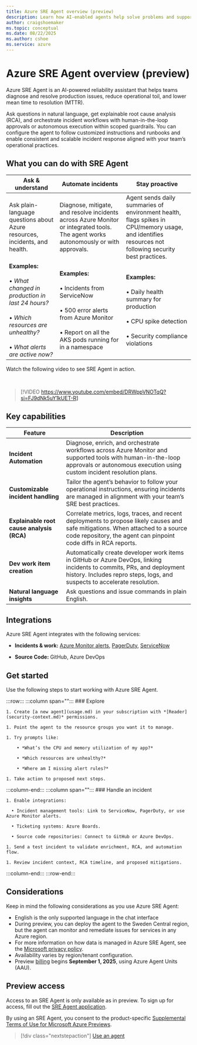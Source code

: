 ```yaml
---
title: Azure SRE Agent overview (preview)
description: Learn how AI-enabled agents help solve problems and support resilient and self-healing systems on your behalf.
author: craigshoemaker
ms.topic: conceptual
ms.date: 08/22/2025
ms.author: cshoe
ms.service: azure
---
```


# Azure SRE Agent overview (preview)

Azure SRE Agent is an AI-powered reliability assistant that helps teams diagnose and resolve production issues, reduce operational toil, and lower mean time to resolution (MTTR).

Ask questions in natural language, get explainable root cause analysis (RCA), and orchestrate incident workflows with human-in-the-loop approvals or autonomous execution within scoped guardrails. You can configure the agent to follow customized instructions and runbooks and enable consistent and scalable incident response aligned with your team’s operational practices.

## What you can do with SRE Agent

| Ask & understand | Automate incidents | Stay proactive |
|---|---|---|
| Ask plain-language questions about Azure resources, incidents, and health. | Diagnose, mitigate, and resolve incidents across Azure Monitor or integrated tools. The agent works autonomously or with approvals. | Agent sends daily summaries of environment health, flags spikes in CPU/memory usage, and identifies resources not following security best practices. |
| **Examples:**<br><br>• *What changed in production in last 24 hours?*<br><br>• *Which resources are unhealthy?*<br><br>• *What alerts are active now?* | **Examples:**<br><br>• Incidents from ServiceNow<br><br>• 500 error alerts from Azure Monitor<br><br> • Report on all the AKS pods running for in a namespace | **Examples:**<br><br>• Daily health summary for production<br><br>• CPU spike detection<br><br>• Security compliance violations |

Watch the following video to see SRE Agent in action.

<br>

> [!VIDEO https://www.youtube.com/embed/DRWppVNOTqQ?si=FJ9dNk5uY1kUET-R]

## Key capabilities

| Feature | Description |
|---|---|
| **Incident Automation** | Diagnose, enrich, and orchestrate workflows across Azure Monitor and supported tools with human-in-the-loop approvals or autonomous execution using custom incident resolution plans. |
| **Customizable incident handling** | Tailor the agent’s behavior to follow your operational instructions, ensuring incidents are managed in alignment with your team’s SRE best practices. |
| **Explainable root cause analysis (RCA)** | Correlate metrics, logs, traces, and recent deployments to propose likely causes and safe mitigations. When attached to a source code repository, the agent can pinpoint code diffs in RCA reports. |
| **Dev work item creation** | Automatically create developer work items in GitHub or Azure DevOps, linking incidents to commits, PRs, and deployment history. Includes repro steps, logs, and suspects to accelerate resolution. |
| **Natural language insights** | Ask questions and issue commands in plain English. |

## Integrations

Azure SRE Agent integrates with the following services:

- **Incidents & work:** [Azure Monitor alerts](/azure/azure-monitor/alerts/alerts-overview), [PagerDuty](https://www.pagerduty.com/), [ServiceNow](https://www.servicenow.com/)

- **Source Code:** GitHub, Azure DevOps

## Get started

Use the following steps to start working with Azure SRE Agent.

:::row:::
   :::column span="":::
    ### Explore

    1. Create [a new agent](usage.md) in your subscription with *[Reader](security-context.md)* permissions.
    
    1. Point the agent to the resource groups you want it to manage.
    
    1. Try prompts like:

        • *What’s the CPU and memory utilization of my app?*
    
        • *Which resources are unhealthy?*
    
        • *Where am I missing alert rules?*
    
    1. Take action to proposed next steps.
   :::column-end:::
   :::column span="":::
    ### Handle an incident

    1. Enable integrations:  

      • Incident management tools: Link to ServiceNow, PagerDuty, or use Azure Monitor alerts.  

      • Ticketing systems: Azure Boards.

      • Source code repositories: Connect to GitHub or Azure DevOps.  

    1. Send a test incident to validate enrichment, RCA, and automation flow.

    1. Review incident context, RCA timeline, and proposed mitigations.
   :::column-end:::
:::row-end:::

## Considerations

Keep in mind the following considerations as you use Azure SRE Agent:

- English is the only supported language in the chat interface
- During preview, you can deploy the agent to the Sweden Central region, but the agent can monitor and remediate issues for services in any Azure region.
- For more information on how data is managed in Azure SRE Agent, see the [Microsoft privacy policy](https://www.microsoft.com/privacy/privacystatement).
- Availability varies by region/tenant configuration.  
- Preview [billing](billing.md) begins **September 1, 2025**, using Azure Agent Units (AAU).

## Preview access

Access to an SRE Agent is only available as in preview. To sign up for access, fill out the [SRE Agent application](https://go.microsoft.com/fwlink/?linkid=2319540).

By using an SRE Agent, you consent to the product-specific [Supplemental Terms of Use for Microsoft Azure Previews](https://azure.microsoft.com/support/legal/preview-supplemental-terms/).

> [!div class="nextstepaction"]
> [Use an agent](./usage.md)
